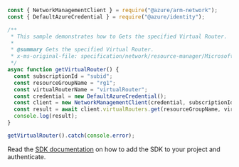 ```javascript
const { NetworkManagementClient } = require("@azure/arm-network");
const { DefaultAzureCredential } = require("@azure/identity");

/**
 * This sample demonstrates how to Gets the specified Virtual Router.
 *
 * @summary Gets the specified Virtual Router.
 * x-ms-original-file: specification/network/resource-manager/Microsoft.Network/stable/2021-08-01/examples/VirtualRouterGet.json
 */
async function getVirtualRouter() {
  const subscriptionId = "subid";
  const resourceGroupName = "rg1";
  const virtualRouterName = "virtualRouter";
  const credential = new DefaultAzureCredential();
  const client = new NetworkManagementClient(credential, subscriptionId);
  const result = await client.virtualRouters.get(resourceGroupName, virtualRouterName);
  console.log(result);
}

getVirtualRouter().catch(console.error);
```

Read the [SDK documentation](https://github.com/Azure/azure-sdk-for-js/blob/%40azure%2Farm-network_28.0.0/sdk/network/arm-network/README.md) on how to add the SDK to your project and authenticate.
